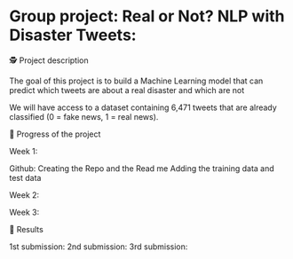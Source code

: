 # Group project: Real or Not? NLP with Disaster Tweets: 

🕵️ Project description

The goal of this project is to build a Machine Learning model that can predict which tweets are about a real disaster and which are not

We will have access to a dataset containing 6,471 tweets that are already classified (0 = fake news, 1 = real news).

🚀 Progress of the project

Week 1: 

Github: 
Creating the Repo and the Read me
Adding the training data and test data 

Week 2: 


Week 3:


🥇 Results

1st submission: 
2nd submission:
3rd submission:

